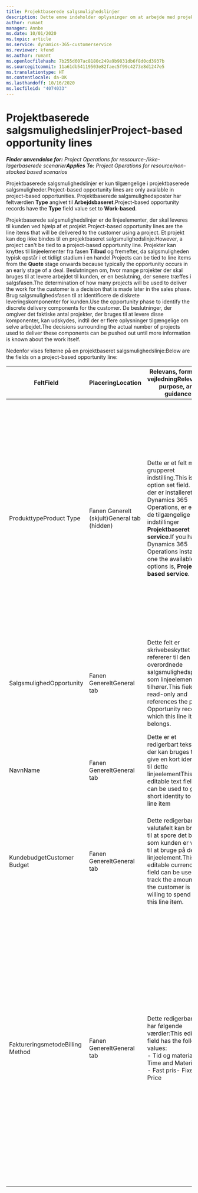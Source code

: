 ```yaml
---
title: Projektbaserede salgsmulighedslinjer
description: Dette emne indeholder oplysninger om at arbejde med projektbaserede salgsmulighedslinjer.
author: rumant
manager: Annbe
ms.date: 10/01/2020
ms.topic: article
ms.service: dynamics-365-customerservice
ms.reviewer: kfend
ms.author: rumant
ms.openlocfilehash: 7b255d607ac8180c249a9b9831db6f8d0cd3937b
ms.sourcegitcommit: 11a61db54119503e82faec5f99c4273e8d1247e5
ms.translationtype: HT
ms.contentlocale: da-DK
ms.lasthandoff: 10/16/2020
ms.locfileid: "4074033"
---
```

# <a name="project-based-opportunity-lines"></a><span data-ttu-id="6e475-103">Projektbaserede salgsmulighedslinjer</span><span class="sxs-lookup"><span data-stu-id="6e475-103">Project-based opportunity lines</span></span>

<span data-ttu-id="6e475-104">_**Finder anvendelse for:** Project Operations for ressource-/ikke-lagerbaserede scenarier_</span><span class="sxs-lookup"><span data-stu-id="6e475-104">_**Applies To:** Project Operations for resource/non-stocked based scenarios_</span></span>


<span data-ttu-id="6e475-105">Projektbaserede salgsmulighedslinjer er kun tilgængelige i projektbaserede salgsmuligheder.</span><span class="sxs-lookup"><span data-stu-id="6e475-105">Project-based opportunity lines are only available in project-based opportunities.</span></span> <span data-ttu-id="6e475-106">Projektbaserede salgsmulighedsposter har feltværdien **Type** angivet til **Arbejdsbaseret**.</span><span class="sxs-lookup"><span data-stu-id="6e475-106">Project-based opportunity records have the **Type** field value set to **Work-based**.</span></span>

<span data-ttu-id="6e475-107">Projektbaserede salgsmulighedslinjer er de linjeelementer, der skal leveres til kunden ved hjælp af et projekt.</span><span class="sxs-lookup"><span data-stu-id="6e475-107">Project-based opportunity lines are the line items that will be delivered to the customer using a project.</span></span> <span data-ttu-id="6e475-108">Et projekt kan dog ikke bindes til en projektbaseret salgsmulighedslinje.</span><span class="sxs-lookup"><span data-stu-id="6e475-108">However, a project can't be tied to a project-based opportunity line.</span></span> <span data-ttu-id="6e475-109">Projekter kan knyttes til linjeelementer fra fasen **Tilbud** og fremefter, da salgsmuligheden typisk opstår i et tidligt stadium i en handel.</span><span class="sxs-lookup"><span data-stu-id="6e475-109">Projects can be tied to line items from the **Quote** stage onwards because typically the opportunity occurs in an early stage of a deal.</span></span> <span data-ttu-id="6e475-110">Beslutningen om, hvor mange projekter der skal bruges til at levere arbejdet til kunden, er en beslutning, der senere træffes i salgsfasen.</span><span class="sxs-lookup"><span data-stu-id="6e475-110">The determination of how many projects will be used to deliver the work for the customer is a decision that is made later in the sales phase.</span></span> <span data-ttu-id="6e475-111">Brug salgsmulighedsfasen til at identificere de diskrete leveringskomponenter for kunden.</span><span class="sxs-lookup"><span data-stu-id="6e475-111">Use the opportunity phase to identify the discrete delivery components for the customer.</span></span> <span data-ttu-id="6e475-112">De beslutninger, der omgiver det faktiske antal projekter, der bruges til at levere disse komponenter, kan udskydes, indtil der er flere oplysninger tilgængelige om selve arbejdet.</span><span class="sxs-lookup"><span data-stu-id="6e475-112">The decisions surrounding the actual number of projects used to deliver these components can be pushed out until more information is known about the work itself.</span></span>

<span data-ttu-id="6e475-113">Nedenfor vises felterne på en projektbaseret salgsmulighedslinje:</span><span class="sxs-lookup"><span data-stu-id="6e475-113">Below are the fields on a project-based opportunity line:</span></span>

| <span data-ttu-id="6e475-114">**Felt**</span><span class="sxs-lookup"><span data-stu-id="6e475-114">**Field**</span></span> | <span data-ttu-id="6e475-115">**Placering**</span><span class="sxs-lookup"><span data-stu-id="6e475-115">**Location**</span></span> | <span data-ttu-id="6e475-116">**Relevans, formål og vejledning**</span><span class="sxs-lookup"><span data-stu-id="6e475-116">**Relevance, purpose, and guidance**</span></span> | <span data-ttu-id="6e475-117">**Downstream-virkning**</span><span class="sxs-lookup"><span data-stu-id="6e475-117">**Downstream impact**</span></span> |
| --- | --- | --- | --- |
| <span data-ttu-id="6e475-118">Produkttype</span><span class="sxs-lookup"><span data-stu-id="6e475-118">Product Type</span></span> | <span data-ttu-id="6e475-119">Fanen Generelt (skjult)</span><span class="sxs-lookup"><span data-stu-id="6e475-119">General tab (hidden)</span></span> | <span data-ttu-id="6e475-120">Dette er et felt med grupperet indstilling.</span><span class="sxs-lookup"><span data-stu-id="6e475-120">This is an option set field.</span></span> <span data-ttu-id="6e475-121">Hvis der er installeret Dynamics 365 Operations, er en af de tilgængelige indstillinger **Projektbaseret service**.</span><span class="sxs-lookup"><span data-stu-id="6e475-121">If you have Dynamics 365 Operations installed, one the available options is, **Project-based service**.</span></span>  | <span data-ttu-id="6e475-122">Værdien i dette felt er angivet til **Projektbaseret service** , når du opretter den projektbaserede salgsmulighedslinje fra gitteret for projektbaserede linjer i salgsmuligheden.</span><span class="sxs-lookup"><span data-stu-id="6e475-122">The value of this field is set to **Project-based service** when you create the project-based opportunity line from the project-based lines grid on the Opportunity.</span></span> <br> <span data-ttu-id="6e475-123">Hvis du ændrer eller tilsidesætter denne værdi, aktiveres projektfunktionen ikke i dine projektbaserede linjeelementer.</span><span class="sxs-lookup"><span data-stu-id="6e475-123">If you change or override this value, the project functionality won't be enabled on your project-based line items.</span></span> |
| <span data-ttu-id="6e475-124">Salgsmulighed</span><span class="sxs-lookup"><span data-stu-id="6e475-124">Opportunity</span></span> | <span data-ttu-id="6e475-125">Fanen Generelt</span><span class="sxs-lookup"><span data-stu-id="6e475-125">General tab</span></span> | <span data-ttu-id="6e475-126">Dette felt er skrivebeskyttet og refererer til den overordnede salgsmulighedspost, som linjeelementet tilhører.</span><span class="sxs-lookup"><span data-stu-id="6e475-126">This field is read-only and references the parent Opportunity record to which this line item belongs.</span></span> | <span data-ttu-id="6e475-127">Dette felt har ingen downstream-virkning.</span><span class="sxs-lookup"><span data-stu-id="6e475-127">There is no downstream impact of this field.</span></span> |
| <span data-ttu-id="6e475-128">Navn</span><span class="sxs-lookup"><span data-stu-id="6e475-128">Name</span></span> | <span data-ttu-id="6e475-129">Fanen Generelt</span><span class="sxs-lookup"><span data-stu-id="6e475-129">General tab</span></span> | <span data-ttu-id="6e475-130">Dette er et redigerbart tekstfelt, der kan bruges til at give en kort identitet til dette linjeelement</span><span class="sxs-lookup"><span data-stu-id="6e475-130">This is an editable text field that can be used to give a short identity to this line item</span></span> | <span data-ttu-id="6e475-131">Denne værdi overføres til tilbudslinjen, når du opretter et tilbud fra denne salgsmulighed</span><span class="sxs-lookup"><span data-stu-id="6e475-131">This value is carried over to the quote line when you create a quote from this opportunity</span></span> |
| <span data-ttu-id="6e475-132">Kundebudget</span><span class="sxs-lookup"><span data-stu-id="6e475-132">Customer Budget</span></span> | <span data-ttu-id="6e475-133">Fanen Generelt</span><span class="sxs-lookup"><span data-stu-id="6e475-133">General tab</span></span> | <span data-ttu-id="6e475-134">Dette redigerbare valutafelt kan bruges til at spore det beløb, som kunden er villig til at bruge på dette linjeelement.</span><span class="sxs-lookup"><span data-stu-id="6e475-134">This editable currency field can be used to track the amount that the customer is willing to spend for this line item.</span></span> | <span data-ttu-id="6e475-135">Denne værdi overføres til det tilsvarende felt på tilbudslinjen, når du opretter et tilbud fra denne salgsmulighed</span><span class="sxs-lookup"><span data-stu-id="6e475-135">This value is carried over to the corresponding field on the quote line when you create a quote from this opportunity</span></span> |
| <span data-ttu-id="6e475-136">Faktureringsmetode</span><span class="sxs-lookup"><span data-stu-id="6e475-136">Billing Method</span></span> | <span data-ttu-id="6e475-137">Fanen Generelt</span><span class="sxs-lookup"><span data-stu-id="6e475-137">General tab</span></span> | <span data-ttu-id="6e475-138">Dette redigerbare felt har følgende værdier:</span><span class="sxs-lookup"><span data-stu-id="6e475-138">This editable field has the following values:</span></span></br><span data-ttu-id="6e475-139">- Tid og materiale</span><span class="sxs-lookup"><span data-stu-id="6e475-139">- Time and Material</span></span></br><span data-ttu-id="6e475-140">- Fast pris</span><span class="sxs-lookup"><span data-stu-id="6e475-140">- Fixed Price</span></span> | <span data-ttu-id="6e475-141">Denne værdi overføres til det tilsvarende felt på tilbudslinjen, når du opretter et tilbud fra denne salgsmulighed.</span><span class="sxs-lookup"><span data-stu-id="6e475-141">This value is carried over to the corresponding field on the quote line when you create a quote from this opportunity.</span></span> <span data-ttu-id="6e475-142">Når tilbudslinjen er oprettet, er feltet låst og kan ikke ændres.</span><span class="sxs-lookup"><span data-stu-id="6e475-142">After the quote line is created, the field is locked and can't be changed.</span></span> <span data-ttu-id="6e475-143">Tildel denne feltværdi så præcist som muligt.</span><span class="sxs-lookup"><span data-stu-id="6e475-143">Assign this field value as accurately as possible.</span></span> <span data-ttu-id="6e475-144">Hvis du har brug for at ændre værdien i dette felt på tilbudslinjen, skal du slette og oprette tilbudslinjen igen.</span><span class="sxs-lookup"><span data-stu-id="6e475-144">If you need to change the value of this field on the quote line, delete and re-create the quote line.</span></span> |
